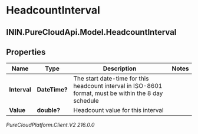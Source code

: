 # HeadcountInterval

## ININ.PureCloudApi.Model.HeadcountInterval

## Properties

|Name | Type | Description | Notes|
|------------ | ------------- | ------------- | -------------|
| **Interval** | **DateTime?** | The start date-time for this headcount interval in ISO-8601 format, must be within the 8 day schedule | |
| **Value** | **double?** | Headcount value for this interval | |



_PureCloudPlatform.Client.V2 216.0.0_
